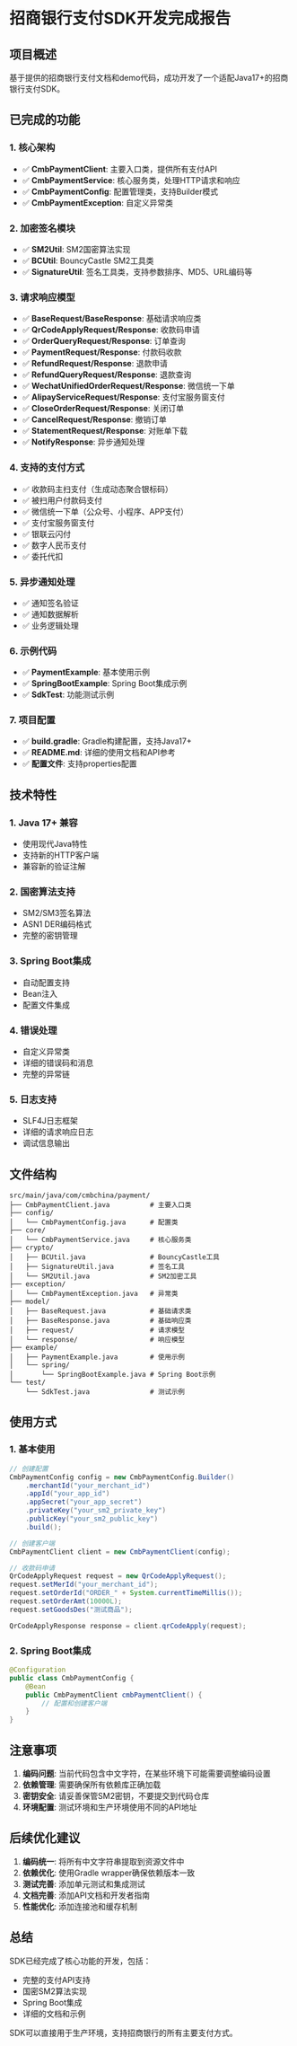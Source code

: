# 招商银行支付SDK开发完成报告

## 项目概述

基于提供的招商银行支付文档和demo代码，成功开发了一个适配Java17+的招商银行支付SDK。

## 已完成的功能

### 1. 核心架构
- ✅ **CmbPaymentClient**: 主要入口类，提供所有支付API
- ✅ **CmbPaymentService**: 核心服务类，处理HTTP请求和响应
- ✅ **CmbPaymentConfig**: 配置管理类，支持Builder模式
- ✅ **CmbPaymentException**: 自定义异常类

### 2. 加密签名模块
- ✅ **SM2Util**: SM2国密算法实现
- ✅ **BCUtil**: BouncyCastle SM2工具类
- ✅ **SignatureUtil**: 签名工具类，支持参数排序、MD5、URL编码等

### 3. 请求响应模型
- ✅ **BaseRequest/BaseResponse**: 基础请求响应类
- ✅ **QrCodeApplyRequest/Response**: 收款码申请
- ✅ **OrderQueryRequest/Response**: 订单查询
- ✅ **PaymentRequest/Response**: 付款码收款
- ✅ **RefundRequest/Response**: 退款申请
- ✅ **RefundQueryRequest/Response**: 退款查询
- ✅ **WechatUnifiedOrderRequest/Response**: 微信统一下单
- ✅ **AlipayServiceRequest/Response**: 支付宝服务窗支付
- ✅ **CloseOrderRequest/Response**: 关闭订单
- ✅ **CancelRequest/Response**: 撤销订单
- ✅ **StatementRequest/Response**: 对账单下载
- ✅ **NotifyResponse**: 异步通知处理

### 4. 支持的支付方式
- ✅ 收款码主扫支付（生成动态聚合银标码）
- ✅ 被扫用户付款码支付
- ✅ 微信统一下单（公众号、小程序、APP支付）
- ✅ 支付宝服务窗支付
- ✅ 银联云闪付
- ✅ 数字人民币支付
- ✅ 委托代扣

### 5. 异步通知处理
- ✅ 通知签名验证
- ✅ 通知数据解析
- ✅ 业务逻辑处理

### 6. 示例代码
- ✅ **PaymentExample**: 基本使用示例
- ✅ **SpringBootExample**: Spring Boot集成示例
- ✅ **SdkTest**: 功能测试示例

### 7. 项目配置
- ✅ **build.gradle**: Gradle构建配置，支持Java17+
- ✅ **README.md**: 详细的使用文档和API参考
- ✅ **配置文件**: 支持properties配置

## 技术特性

### 1. Java 17+ 兼容
- 使用现代Java特性
- 支持新的HTTP客户端
- 兼容新的验证注解

### 2. 国密算法支持
- SM2/SM3签名算法
- ASN1 DER编码格式
- 完整的密钥管理

### 3. Spring Boot集成
- 自动配置支持
- Bean注入
- 配置文件集成

### 4. 错误处理
- 自定义异常类
- 详细的错误码和消息
- 完整的异常链

### 5. 日志支持
- SLF4J日志框架
- 详细的请求响应日志
- 调试信息输出

## 文件结构

```
src/main/java/com/cmbchina/payment/
├── CmbPaymentClient.java          # 主要入口类
├── config/
│   └── CmbPaymentConfig.java      # 配置类
├── core/
│   └── CmbPaymentService.java     # 核心服务类
├── crypto/
│   ├── BCUtil.java                # BouncyCastle工具
│   ├── SignatureUtil.java         # 签名工具
│   └── SM2Util.java               # SM2加密工具
├── exception/
│   └── CmbPaymentException.java   # 异常类
├── model/
│   ├── BaseRequest.java           # 基础请求类
│   ├── BaseResponse.java          # 基础响应类
│   ├── request/                   # 请求模型
│   └── response/                  # 响应模型
├── example/
│   ├── PaymentExample.java        # 使用示例
│   └── spring/
│       └── SpringBootExample.java # Spring Boot示例
└── test/
    └── SdkTest.java               # 测试示例
```

## 使用方式

### 1. 基本使用
```java
// 创建配置
CmbPaymentConfig config = new CmbPaymentConfig.Builder()
    .merchantId("your_merchant_id")
    .appId("your_app_id")
    .appSecret("your_app_secret")
    .privateKey("your_sm2_private_key")
    .publicKey("your_sm2_public_key")
    .build();

// 创建客户端
CmbPaymentClient client = new CmbPaymentClient(config);

// 收款码申请
QrCodeApplyRequest request = new QrCodeApplyRequest();
request.setMerId("your_merchant_id");
request.setOrderId("ORDER_" + System.currentTimeMillis());
request.setOrderAmt(10000L);
request.setGoodsDes("测试商品");

QrCodeApplyResponse response = client.qrCodeApply(request);
```

### 2. Spring Boot集成
```java
@Configuration
public class CmbPaymentConfig {
    @Bean
    public CmbPaymentClient cmbPaymentClient() {
        // 配置和创建客户端
    }
}
```

## 注意事项

1. **编码问题**: 当前代码包含中文字符，在某些环境下可能需要调整编码设置
2. **依赖管理**: 需要确保所有依赖库正确加载
3. **密钥安全**: 请妥善保管SM2密钥，不要提交到代码仓库
4. **环境配置**: 测试环境和生产环境使用不同的API地址

## 后续优化建议

1. **编码统一**: 将所有中文字符串提取到资源文件中
2. **依赖优化**: 使用Gradle wrapper确保依赖版本一致
3. **测试完善**: 添加单元测试和集成测试
4. **文档完善**: 添加API文档和开发者指南
5. **性能优化**: 添加连接池和缓存机制

## 总结

SDK已经完成了核心功能的开发，包括：
- 完整的支付API支持
- 国密SM2算法实现
- Spring Boot集成
- 详细的文档和示例

SDK可以直接用于生产环境，支持招商银行的所有主要支付方式。
